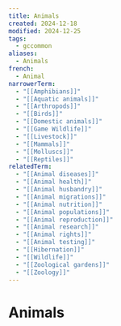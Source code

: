 ```yaml
---
title: Animals
created: 2024-12-18
modified: 2024-12-25
tags:
  - gccommon
aliases:
  - Animals
french:
  - Animal
narrowerTerm:
  - "[[Amphibians]]"
  - "[[Aquatic animals]]"
  - "[[Arthropods]]"
  - "[[Birds]]"
  - "[[Domestic animals]]"
  - "[[Game Wildlife]]"
  - "[[Livestock]]"
  - "[[Mammals]]"
  - "[[Molluscs]]"
  - "[[Reptiles]]"
relatedTerm:
  - "[[Animal diseases]]"
  - "[[Animal health]]"
  - "[[Animal husbandry]]"
  - "[[Animal migrations]]"
  - "[[Animal nutrition]]"
  - "[[Animal populations]]"
  - "[[Animal reproduction]]"
  - "[[Animal research]]"
  - "[[Animal rights]]"
  - "[[Animal testing]]"
  - "[[Hibernation]]"
  - "[[Wildlife]]"
  - "[[Zoological gardens]]"
  - "[[Zoology]]"
---
```

# Animals
